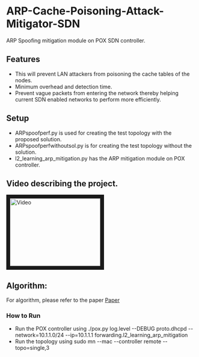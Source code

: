 ARP-Cache-Poisoning-Attack-Mitigator-SDN
========================================
ARP Spoofing mitigation module on POX SDN controller. 

## Features
* This will prevent LAN attackers from poisoning the cache tables of the nodes.
* Minimum overhead and detection time.
* Prevent vague packets from entering the network thereby helping current SDN enabled networks to perform more efficiently.

## Setup
* ARPspoofperf.py is used for creating the test topology with the proposed solution.
* ARPspoofperfwithoutsol.py is for creating the test topology without the solution. 
* l2_learning_arp_mitigation.py has the ARP mitigation module on POX controller.

## Video describing the project.
<a href="http://www.youtube.com/watch?feature=player_embedded&v=ls-LIkGDDbc
" target="_blank"><img src="http://img.youtube.com/vi/ls-LIkGDDbc/0.jpg" 
alt="Video" width="240" height="180" border="10" /></a>

## Algorithm:
For algorithm, please refer to the paper <a href="https://www.researchgate.net/publication/299369116_Mitigating_ARP_Spoofing_Attacks_in_Software-Defined_Networks?_iepl%5BviewId%5D=Ah14uCiK19XDsPku33yZOkTs&_iepl%5BsingleItemViewId%5D=E4OuHPAwOl16ntLuC6ZpQHWc&_iepl%5BpositionInFeed%5D=26&_iepl%5BhomeFeedVariantCode%5D=nb_EU&_iepl%5BactivityId%5D=823512512204810&_iepl%5BactivityType%5D=person_add_publication&_iepl%5BactivityTimestamp%5D=1490781883&_iepl%5Bcontexts%5D%5B0%5D=homeFeed&_iepl%5BtargetEntityId%5D=PB%3A299369116&_iepl%5BinteractionType%5D=publicationTitle"> Paper </a>

### How to Run
* Run the POX controller using 
./pox.py log.level --DEBUG proto.dhcpd --network=10.1.1.0/24 --ip=10.1.1.1 forwarding.l2_learning_arp_mitigation
* Run the topology using
sudo mn --mac --controller remote --topo=single,3
